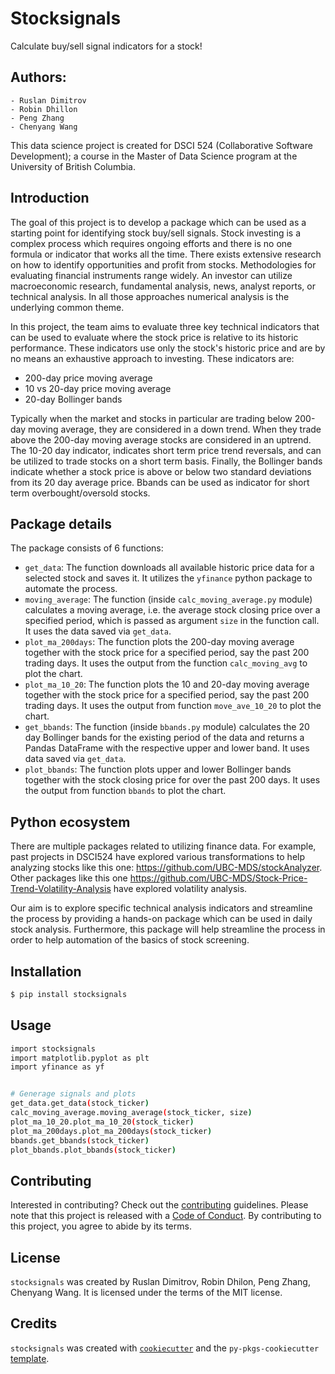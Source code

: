 # Stocksignals

Calculate buy/sell signal indicators for a stock!


## Authors:
    - Ruslan Dimitrov
    - Robin Dhillon
    - Peng Zhang
    - Chenyang Wang

This data science project is created for DSCI 524 (Collaborative Software Development); a course in the Master of Data Science program at the University of British Columbia.

## Introduction

The goal of this project is to develop a package which can be used as a starting point for identifying stock buy/sell signals. Stock investing is a complex process which requires ongoing efforts and there is no one formula or indicator that works all the time. There exists extensive research on how to identify opportunities and profit from stocks. Methodologies for evaluating financial instruments range widely. An investor can utilize macroeconomic research, fundamental analysis, news, analyst reports, or technical analysis. In all those approaches numerical analysis is the underlying common theme.

In this project, the team aims to evaluate three key technical indicators that can be used to evaluate where the stock price is relative to its historic performance. These indicators use only the stock's historic price and are by no means an exhaustive approach to investing. These indicators are:

- 200-day price moving average
- 10 vs 20-day price moving average
- 20-day Bollinger bands

Typically when the market and stocks in particular are trading below 200-day moving average, they are considered in a down trend.  When they trade above the 200-day moving average stocks are considered in an uptrend.  The 10-20 day indicator, indicates short term price trend reversals, and can be utilized to trade stocks on a short term basis.  Finally, the Bollinger bands indicate whether a stock price is above or below two standard deviations from its 20 day average price.  Bbands can be used as indicator for short term overbought/oversold stocks.

<!-- #region -->
## Package details
The package consists of 6 functions:
- `get_data`: The function downloads all available historic price data for a selected stock and saves it. It utilizes the `yfinance` python package to automate the process. 
- `moving_average`: The function (inside `calc_moving_average.py` module) calculates a moving average, i.e. the average stock closing price over a specified period, which is passed as argument `size` in the function call. It uses the data saved via `get_data`.
- `plot_ma_200days`: The function plots the 200-day moving average together with the stock price for a specified period, say the past 200 trading days.  It uses the output from the function `calc_moving_avg` to plot the chart.
- `plot_ma_10_20`: The function plots the 10 and 20-day moving average together with the stock price for a specified period, say the past 200 trading days. It uses the output from function `move_ave_10_20` to plot the chart.
- `get_bbands`: The function (inside `bbands.py` module) calculates the 20 day Bollinger bands for the existing period of the data and returns a Pandas DataFrame with the respective upper and lower band. It uses data saved via `get_data`.
- `plot_bbands`: The function plots upper and lower Bollinger bands together with the stock closing price for over the past 200 days. It uses the output from function `bbands` to plot the chart.


## Python ecosystem

There are multiple packages related to utilizing finance data. For example, past projects in DSCI524 have explored various transformations to help analyzing stocks like this one: https://github.com/UBC-MDS/stockAnalyzer.  Other packages like this one https://github.com/UBC-MDS/Stock-Price-Trend-Volatility-Analysis have explored volatility analysis.  

Our aim is to explore specific technical analysis indicators and streamline the process by providing a hands-on package which can be used in daily stock analysis. Furthermore, this package will help streamline the process in order to help automation of the basics of stock screening.

<!-- #endregion -->

## Installation

```bash
$ pip install stocksignals
```

## Usage

```bash
import stocksignals
import matplotlib.pyplot as plt
import yfinance as yf


# Generage signals and plots
get_data.get_data(stock_ticker)
calc_moving_average.moving_average(stock_ticker, size)
plot_ma_10_20.plot_ma_10_20(stock_ticker)
plot_ma_200days.plot_ma_200days(stock_ticker)
bbands.get_bbands(stock_ticker)
plot_bbands.plot_bbands(stock_ticker)
```

<!-- #region -->


## Contributing

Interested in contributing? Check out the [contributing](CONTRIBUTING.md) guidelines. Please note that this project is released with a [Code of Conduct](CONDUCT.md). By contributing to this project, you agree to abide by its terms.

## License

`stocksignals` was created by Ruslan Dimitrov, Robin Dhilon, Peng Zhang, Chenyang Wang. It is licensed under the terms of the MIT license.

## Credits

`stocksignals` was created with [`cookiecutter`](https://cookiecutter.readthedocs.io/en/latest/) and the `py-pkgs-cookiecutter` [template](https://github.com/py-pkgs/py-pkgs-cookiecutter).
<!-- #endregion -->
